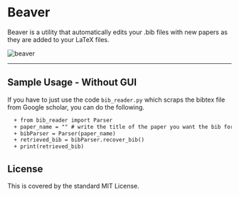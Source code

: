 # Beaver
Beaver is a utility that automatically edits your .bib files with new papers as they are added to your LaTeX files.

<img align="middle" src="https://i.ibb.co/2FhD1n2/beaver.png" alt="beaver">

<hr>

## Sample Usage - Without GUI
If you have to just use the code ```bib_reader.py``` which scraps the bibtex file from Google scholar, you can do the following.

```diff
  + from bib_reader import Parser
  + paper_name = "" # write the title of the paper you want the bib for
  + bibParser = Parser(paper_name)
  + retrieved_bib = bibParser.recover_bib()
  + print(retrieved_bib)
```

## License
This is covered by the standard MIT License.
